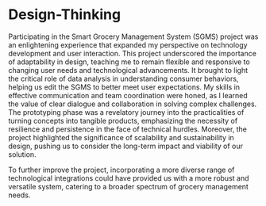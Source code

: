 # Design-Thinking

Participating in the Smart Grocery Management System (SGMS) project was an enlightening experience that expanded my perspective on technology development and user interaction. This project underscored the importance of adaptability in design, teaching me to remain flexible and responsive to changing user needs and technological advancements. It brought to light the critical role of data analysis in understanding consumer behaviors, helping us edit the SGMS to better meet user expectations. My skills in effective communication and team coordination were honed, as I learned the value of clear dialogue and collaboration in solving complex challenges. The prototyping phase was a revelatory journey into the practicalities of turning concepts into tangible products, emphasizing the necessity of resilience and persistence in the face of technical hurdles. Moreover, the project highlighted the significance of scalability and sustainability in design, pushing us to consider the long-term impact and viability of our solution.

To further improve the project, incorporating a more diverse range of technological integrations could have provided us with a more robust and versatile system, catering to a broader spectrum of grocery management needs.
